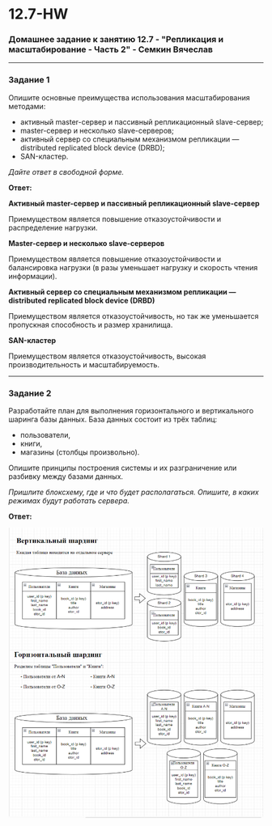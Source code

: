 # 12.7-HW
### Домашнее задание к занятию 12.7 - "Репликация и масштабирование - Часть 2" - Семкин Вячеслав
***

### Задание 1

Опишите основные преимущества использования масштабирования методами:

- активный master-сервер и пассивный репликационный slave-сервер; 
- master-сервер и несколько slave-серверов;
- активный сервер со специальным механизмом репликации — distributed replicated block device (DRBD);
- SAN-кластер.

*Дайте ответ в свободной форме.*

**Ответ:**

**Активный master-сервер и пассивный репликационный slave-сервер**

Приемуществом является повышение отказоустойчивости и распределение нагрузки.

**Master-сервер и несколько slave-серверов**

Приемуществом является повышение отказоустойчивости и балансировка нагрузки (в разы уменьшает нагрузку и скорость чтения информации).

**Активный сервер со специальным механизмом репликации — distributed replicated block device (DRBD)**

Приемуществом является отказоустойчивость, но так же уменьшается пропускная способность и размер хранилища.

**SAN-кластер**

Приемуществом является отказоустойчивость, высокая производительность и масштабируемость.

***

### Задание 2


Разработайте план для выполнения горизонтального и вертикального шаринга базы данных. База данных состоит из трёх таблиц: 

- пользователи, 
- книги, 
- магазины (столбцы произвольно). 

Опишите принципы построения системы и их разграничение или разбивку между базами данных.

*Пришлите блоксхему, где и что будет располагаться. Опишите, в каких режимах будут работать сервера.* 


**Ответ:**

![2-2](https://github.com/SemkinVA/12.7-HW/blob/main/2-2.png)
